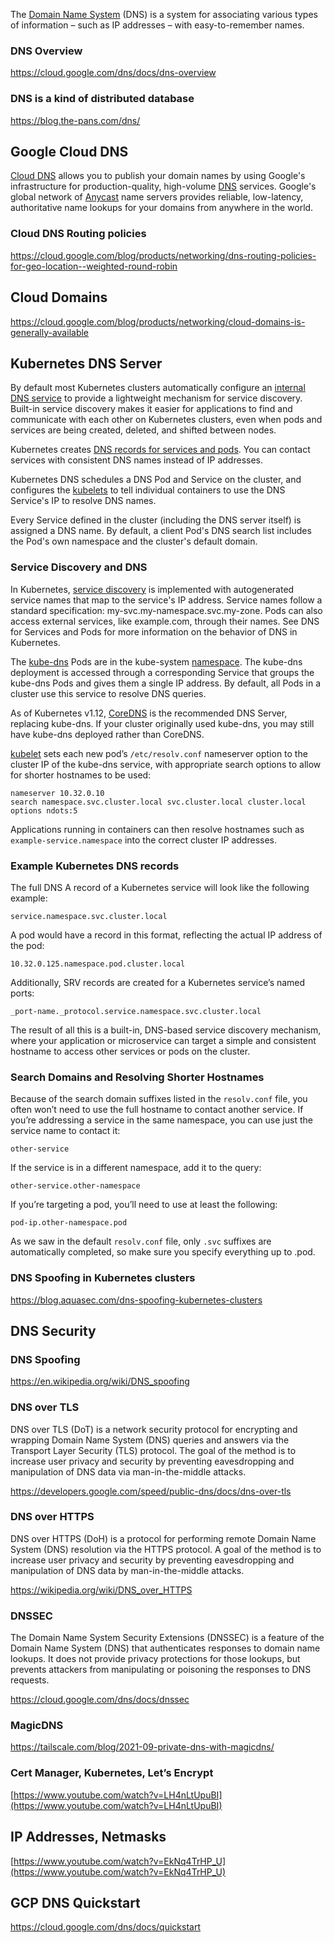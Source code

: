 The [Domain Name System](https://en.wikipedia.org/wiki/Domain_Name_System) (DNS) is a system for associating various types of information – such as IP addresses – with easy-to-remember names. 


### DNS Overview

https://cloud.google.com/dns/docs/dns-overview

### DNS is a kind of distributed database

https://blog.the-pans.com/dns/


## Google Cloud DNS


[Cloud DNS](https://cloud.google.com/dns) allows you to publish your domain names by using Google's infrastructure for production-quality, high-volume [DNS](https://www.cloudflare.com/learning/dns/what-is-dns/)    services. Google's global network of [Anycast](https://en.wikipedia.org/wiki/Anycast) name servers provides reliable, low-latency, authoritative name lookups for your domains from anywhere in the world.

### Cloud DNS Routing policies

https://cloud.google.com/blog/products/networking/dns-routing-policies-for-geo-location--weighted-round-robin

## Cloud Domains

https://cloud.google.com/blog/products/networking/cloud-domains-is-generally-available

## Kubernetes DNS Server


By default most Kubernetes clusters automatically configure an [internal DNS service](https://www.digitalocean.com/community/tutorials/an-introduction-to-the-kubernetes-dns-service) to provide a lightweight mechanism for service discovery. Built-in service discovery makes it easier for applications to find and communicate with each other on Kubernetes clusters, even when pods and services are being created, deleted, and shifted between nodes.

Kubernetes creates [DNS records for services and pods](https://kubernetes.io/docs/concepts/services-networking/dns-pod-service/). You can contact services with consistent DNS names instead of IP addresses.

Kubernetes DNS schedules a DNS Pod and Service on the cluster, and configures the [kubelets](https://kubernetes.io/docs/reference/command-line-tools-reference/kubelet/) to tell individual containers to use the DNS Service's IP to resolve DNS names.

Every Service defined in the cluster (including the DNS server itself) is assigned a DNS name. By default, a client Pod's DNS search list includes the Pod's own namespace and the cluster's default domain.


### Service Discovery and DNS

In Kubernetes, [service discovery](https://cloud.google.com/kubernetes-engine/docs/concepts/service-discovery) is implemented with autogenerated service names that map to the service's IP address. Service names follow a standard specification: my-svc.my-namespace.svc.my-zone. Pods can also access external services, like example.com, through their names. See DNS for Services and Pods for more information on the behavior of DNS in Kubernetes.

The [kube-dns](https://kubernetes.io/docs/concepts/services-networking/dns-pod-service/) Pods are in the kube-system [namespace](https://kubernetes.io/docs/concepts/overview/working-with-objects/namespaces/). The kube-dns deployment is accessed through a corresponding Service that groups the kube-dns Pods and gives them a single IP address. By default, all Pods in a cluster use this service to resolve DNS queries.

As of Kubernetes v1.12, [CoreDNS](https://coredns.io/) is the recommended DNS Server, replacing kube-dns. If your cluster originally used kube-dns, you may still have kube-dns deployed rather than CoreDNS.


[kubelet](https://kubernetes.io/docs/reference/command-line-tools-reference/kubelet) sets each new pod’s `/etc/resolv.conf` nameserver option to the cluster IP of the kube-dns service, with appropriate search options to allow for shorter hostnames to be used:

```
nameserver 10.32.0.10
search namespace.svc.cluster.local svc.cluster.local cluster.local
options ndots:5
```

Applications running in containers can then resolve hostnames such as `example-service.namespace` into the correct cluster IP addresses.

### Example Kubernetes DNS records


The full DNS A record of a Kubernetes service will look like the following example:

```
service.namespace.svc.cluster.local
```

A pod would have a record in this format, reflecting the actual IP address of the pod:

```
10.32.0.125.namespace.pod.cluster.local
```


Additionally, SRV records are created for a Kubernetes service’s named ports:

```
_port-name._protocol.service.namespace.svc.cluster.local
```


The result of all this is a built-in, DNS-based service discovery mechanism, where your application or microservice can target a simple and consistent hostname to access other services or pods on the cluster.


### Search Domains and Resolving Shorter Hostnames

Because of the search domain suffixes listed in the `resolv.conf` file, you often won’t need to use the full hostname to contact another service. If you’re addressing a service in the same namespace, you can use just the service name to contact it:

```
other-service
```

If the service is in a different namespace, add it to the query:

```
other-service.other-namespace
```

If you’re targeting a pod, you’ll need to use at least the following:

```
pod-ip.other-namespace.pod
```


As we saw in the default `resolv.conf` file, only `.svc` suffixes are automatically completed, so make sure you specify everything up to .pod.

### DNS Spoofing in Kubernetes clusters

https://blog.aquasec.com/dns-spoofing-kubernetes-clusters

## DNS Security


### DNS Spoofing

https://en.wikipedia.org/wiki/DNS_spoofing

### DNS over TLS

DNS over TLS (DoT) is a network security protocol for encrypting and wrapping Domain Name System (DNS) queries and answers via the Transport Layer Security (TLS) protocol. The goal of the method is to increase user privacy and security by preventing eavesdropping and manipulation of DNS data via man-in-the-middle attacks.

https://developers.google.com/speed/public-dns/docs/dns-over-tls

### DNS over HTTPS

DNS over HTTPS (DoH) is a protocol for performing remote Domain Name System (DNS) resolution via the HTTPS protocol. A goal of the method is to increase user privacy and security by preventing eavesdropping and manipulation of DNS data by man-in-the-middle attacks.

https://wikipedia.org/wiki/DNS_over_HTTPS

### DNSSEC

The Domain Name System Security Extensions (DNSSEC) is a feature of the Domain Name System (DNS) that authenticates responses to domain name lookups. It does not provide privacy protections for those lookups, but prevents attackers from manipulating or poisoning the responses to DNS requests.

https://cloud.google.com/dns/docs/dnssec

### MagicDNS

https://tailscale.com/blog/2021-09-private-dns-with-magicdns/

### Cert Manager, Kubernetes, Let’s Encrypt

[https://www.youtube.com/watch?v=LH4nLtUpuBI](https://www.youtube.com/watch?v=LH4nLtUpuBI)


## IP Addresses, Netmasks

[https://www.youtube.com/watch?v=EkNq4TrHP_U](https://www.youtube.com/watch?v=EkNq4TrHP_U)

## GCP DNS Quickstart

https://cloud.google.com/dns/docs/quickstart
